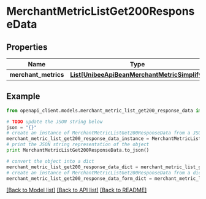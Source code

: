 # MerchantMetricListGet200ResponseData


## Properties

Name | Type | Description | Notes
------------ | ------------- | ------------- | -------------
**merchant_metrics** | [**List[UnibeeApiBeanMerchantMetricSimplify]**](UnibeeApiBeanMerchantMetricSimplify.md) | MerchantMetrics | [optional] 

## Example

```python
from openapi_client.models.merchant_metric_list_get200_response_data import MerchantMetricListGet200ResponseData

# TODO update the JSON string below
json = "{}"
# create an instance of MerchantMetricListGet200ResponseData from a JSON string
merchant_metric_list_get200_response_data_instance = MerchantMetricListGet200ResponseData.from_json(json)
# print the JSON string representation of the object
print MerchantMetricListGet200ResponseData.to_json()

# convert the object into a dict
merchant_metric_list_get200_response_data_dict = merchant_metric_list_get200_response_data_instance.to_dict()
# create an instance of MerchantMetricListGet200ResponseData from a dict
merchant_metric_list_get200_response_data_form_dict = merchant_metric_list_get200_response_data.from_dict(merchant_metric_list_get200_response_data_dict)
```
[[Back to Model list]](../README.md#documentation-for-models) [[Back to API list]](../README.md#documentation-for-api-endpoints) [[Back to README]](../README.md)


